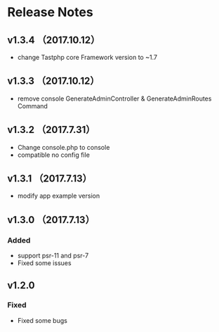 # Release Notes

## v1.3.4 （2017.10.12）
* change Tastphp core Framework version to ~1.7

## v1.3.3 （2017.10.12）
* remove console GenerateAdminController & GenerateAdminRoutes Command

## v1.3.2 （2017.7.31）
* Change console.php to console
* compatible no config file

## v1.3.1 （2017.7.13）
*  modify app example version
## v1.3.0 （2017.7.13）
### Added 
* support psr-11 and psr-7
* Fixed some issues

## v1.2.0
### Fixed
* Fixed some bugs